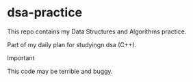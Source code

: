 # dsa-practice
This repo contains my Data Structures and Algorithms practice. 


Part of my daily plan for studyingn dsa (C++).

Important

This code may be terrible and buggy.
